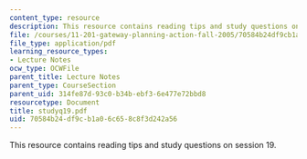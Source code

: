 ```yaml
---
content_type: resource
description: This resource contains reading tips and study questions on session 19.
file: /courses/11-201-gateway-planning-action-fall-2005/70584b24df9cb1a06c658c8f3d242a56_studyq19.pdf
file_type: application/pdf
learning_resource_types:
- Lecture Notes
ocw_type: OCWFile
parent_title: Lecture Notes
parent_type: CourseSection
parent_uid: 314fe87d-93c0-b34b-ebf3-6e477e72bbd8
resourcetype: Document
title: studyq19.pdf
uid: 70584b24-df9c-b1a0-6c65-8c8f3d242a56
---
```

This resource contains reading tips and study questions on session 19.

